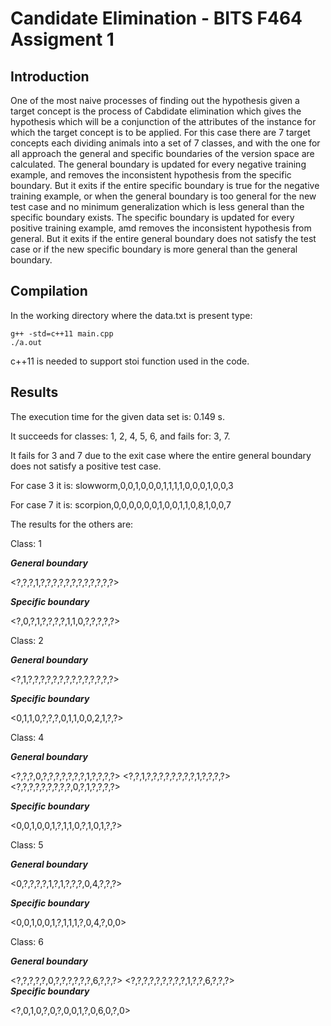 # Candidate Elimination - BITS F464 Assigment 1

## Introduction

One of the most naive processes of finding out the hypothesis given a target concept is the process of Cabdidate elimination which gives the hypothesis which will be a conjunction of the attributes of the instance for which the target concept is to be applied. For this case there are 7 target concepts each dividing animals into a set of 7 classes, and with the one for all approach the general and specific boundaries of the version space are calculated.
The general boundary is updated for every negative training example, and removes the inconsistent hypothesis from the specific boundary. But it exits if the entire specific boundary is true for the negative training example, or when the general boundary is too general for the new test case and no minimum generalization which is less general than the specific boundary exists.
The specific boundary is updated for every positive training example, amd removes the inconsistent hypothesis from general. But it exits if the entire general boundary does not satisfy the test case or if the new specific boundary is more general than the general boundary.

## Compilation

In the working directory where the data.txt is present type:
```
g++ -std=c++11 main.cpp 
./a.out
```
c++11 is needed to support stoi function used in the code.

## Results

The execution time for the given data set is: 0.149 s.

It succeeds for classes: 1, 2, 4, 5, 6, and fails for: 3, 7.

It fails for 3 and 7 due to the exit case where the entire general boundary does not satisfy a positive test case.

For case 3 it is: slowworm,0,0,1,0,0,0,1,1,1,1,0,0,0,1,0,0,3

For case 7 it is: scorpion,0,0,0,0,0,0,1,0,0,1,1,0,8,1,0,0,7

The results for the others are:

Class: 1             

*****General boundary*****     

\<?,?,?,1,?,?,?,?,?,?,?,?,?,?,?,?\>  

*****Specific boundary*****       

\<?,0,?,1,?,?,?,?,1,1,0,?,?,?,?,?\>   

Class: 2                   

*****General boundary*****     

\<?,1,?,?,?,?,?,?,?,?,?,?,?,?,?,?\>   

*****Specific boundary*****        

\<0,1,1,0,?,?,?,0,1,1,0,0,2,1,?,?\>     

Class: 4                 

*****General boundary*****   

\<?,?,?,0,?,?,?,?,?,?,?,1,?,?,?,?\> \<?,?,1,?,?,?,?,?,?,?,?,1,?,?,?,?\> \<?,?,?,?,?,?,?,?,?,0,?,1,?,?,?,?\>      

*****Specific boundary*****                   

\<0,0,1,0,0,1,?,1,1,0,?,1,0,1,?,?\>        

Class: 5                      

*****General boundary*****     

\<0,?,?,?,?,1,?,1,?,?,?,0,4,?,?,?\>  

*****Specific boundary*****         

\<0,0,1,0,0,1,?,1,1,1,?,0,4,?,0,0\>      

Class: 6      

*****General boundary*****       

\<?,?,?,?,?,0,?,?,?,?,?,?,6,?,?,?\> \<?,?,?,?,?,?,?,?,?,1,?,?,6,?,?,?\>                               
*****Specific boundary*****      

\<?,0,1,0,?,0,?,0,0,1,?,0,6,0,?,0\>                                                                                   
